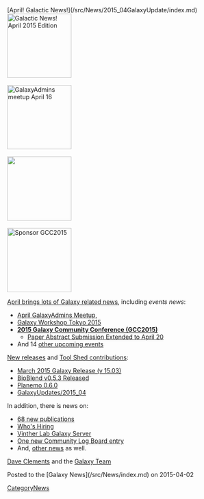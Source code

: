 <div class='newsItemHeader'>[April! Galactic News!](/src/News/2015_04GalaxyUpdate/index.md)</div>

<div class='right'>
<a href='/src/GalaxyUpdates/2015_04/index.md'><img src="/src/Images/Logos/GalaxyUpdate200.png" alt="Galactic News! April 2015 Edition" width=150 /></a><br /><br />
<a href='/src/Community/GalaxyAdmins/Meetups/2015_04_16/index.md'><img src="/src/Images/Logos/GalaxyAdmins.png" alt="GalaxyAdmins meetup April 16" width="150" /></a><br /><br />
<a href='/src/Events/Tokyo2015/index.md'><img src="/src/Events/Tokyo2015/WST2015.png" alt="" width="150" /></a><br /><br />
<a href='/src/GalaxyUpdates/2015_04/index.md#gcc2015-6-8-july-norwich-uk'><img src="/src/Images/Logos/GCC2015LogoWide600.png" alt="Sponsor GCC2015" width="150" /></a><br />
</div>

[April brings lots of Galaxy related news](/src/GalaxyUpdates/2015_04/index.md), including *events news*:

* [April GalaxyAdmins Meetup](/src/GalaxyUpdates/2015_04/index.md#april-galaxyadmins-meetup), 
* [Galaxy Workshop Tokyo 2015](/src/GalaxyUpdates/2015_04/index.md#galaxy-workshop-tokyo-april-28)
* **[2015 Galaxy Community Conference (GCC2015)](/src/GalaxyUpdates/2015_04/index.md#gcc2015-6-8-july-norwich-uk)**
  * [Paper Abstract Submission Extended to April 20](/src/GalaxyUpdates/2015_04/index.md#paper-abstract-submission-extended-to-april-20)
* And 14 [other upcoming events](/src/GalaxyUpdates/2015_04/index.md#other-events)

[New releases](/src/GalaxyUpdates/2015_04/index.md#releases) and [Tool Shed contributions](/src/GalaxyUpdates/2015_04/index.md#toolshed-contributions):

* [March 2015 Galaxy Release (v 15.03)](/src/GalaxyUpdates/2015_04/index.md#march-2015-galaxy-release-v-1503)
* [BioBlend v0.5.3 Released](/src/GalaxyUpdates/2015_04/index.md#bioblend-v053-released)
* [Planemo 0.6.0](/src/GalaxyUpdates/2015_04/index.md#planemo-060)
* [GalaxyUpdates/2015_04](/src/GalaxyUpdates/2015_04/index.md#over-70-new-tool-shed-repositories-from-19-contributors)

In addition, there is news on:
* [68 new publications](/src/GalaxyUpdates/2015_04/index.md#new-papers)
* [Who's Hiring](/src/GalaxyUpdates/2015_04/index.md#whos-hiring)
* [Vinther Lab Galaxy Server](/src/GalaxyUpdates/2015_04/index.md#whale-shark)
* [One new Community Log Board entry](/src/GalaxyUpdates/2015_04/index.md#galaxy-community-hubs)
* And, [other news](/src/GalaxyUpdates/2015_04/index.md#other-news) as well.

[Dave Clements](/src/DaveClements/index.md) and the [Galaxy Team](/src/GalaxyTeam/index.md)

<div class='newsItemFooter'>Posted to the [Galaxy News](/src/News/index.md) on 2015-04-02 </div>

[CategoryNews](/src/CategoryNews/index.md)
